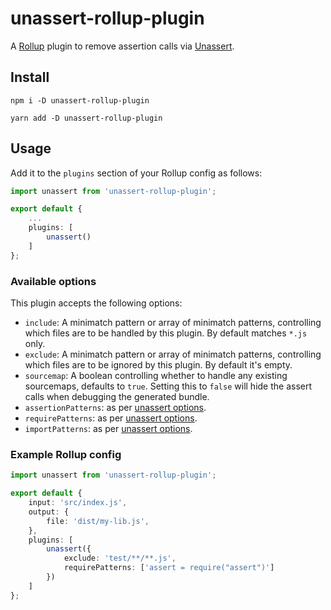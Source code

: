 # unassert-rollup-plugin

A [Rollup](http://www.rollupjs.org) plugin to remove assertion calls via [Unassert](https://github.com/unassert-js/unassert).


## Install

`npm i -D unassert-rollup-plugin`

`yarn add -D unassert-rollup-plugin`

## Usage

Add it to the `plugins` section of your Rollup config as follows:

```ts
import unassert from 'unassert-rollup-plugin';

export default {
    ...
    plugins: [
        unassert()
    ]
};
```

### Available options

This plugin accepts the following options:

* `include`: A minimatch pattern or array of minimatch patterns, controlling which files are to be handled by this plugin. By default matches `*.js` only.
* `exclude`: A minimatch pattern or array of minimatch patterns, controlling which files are to be ignored by this plugin. By default it's empty.
* `sourcemap`: A boolean controlling whether to handle any existing sourcemaps, defaults to `true`. Setting this to `false` will hide the assert calls when debugging the generated bundle.
* `assertionPatterns`: as per [unassert options](https://github.com/unassert-js/unassert#options).
* `requirePatterns`: as per [unassert options](https://github.com/unassert-js/unassert#options).
* `importPatterns`: as per [unassert options](https://github.com/unassert-js/unassert#options).

### Example Rollup config

```ts
import unassert from 'unassert-rollup-plugin';

export default {
    input: 'src/index.js',
    output: {
        file: 'dist/my-lib.js',
    },
    plugins: [
        unassert({
            exclude: 'test/**/**.js',
            requirePatterns: ['assert = require("assert")']
        })
    ]
};
```